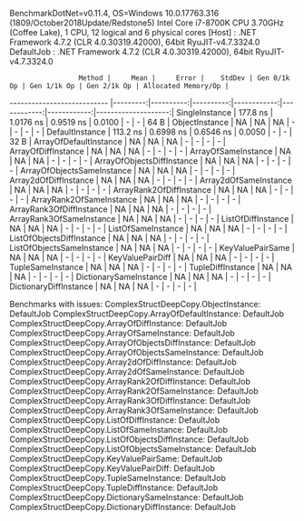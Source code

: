 
BenchmarkDotNet=v0.11.4, OS=Windows 10.0.17763.316 (1809/October2018Update/Redstone5)
Intel Core i7-8700K CPU 3.70GHz (Coffee Lake), 1 CPU, 12 logical and 6 physical cores
  [Host]     : .NET Framework 4.7.2 (CLR 4.0.30319.42000), 64bit RyuJIT-v4.7.3324.0
  DefaultJob : .NET Framework 4.7.2 (CLR 4.0.30319.42000), 64bit RyuJIT-v4.7.3324.0


                     Method |     Mean |     Error |    StdDev | Gen 0/1k Op | Gen 1/1k Op | Gen 2/1k Op | Allocated Memory/Op |
--------------------------- |---------:|----------:|----------:|------------:|------------:|------------:|--------------------:|
             SingleInstance | 177.8 ns | 1.0176 ns | 0.9519 ns |      0.0100 |           - |           - |                64 B |
             ObjectInstance |       NA |        NA |        NA |           - |           - |           - |                   - |
            DefaultInstance | 113.2 ns | 0.6998 ns | 0.6546 ns |      0.0050 |           - |           - |                32 B |
     ArrayOfDefaultInstance |       NA |        NA |        NA |           - |           - |           - |                   - |
        ArrayOfDiffInstance |       NA |        NA |        NA |           - |           - |           - |                   - |
        ArrayOfSameInstance |       NA |        NA |        NA |           - |           - |           - |                   - |
 ArrayOfObjectsDiffInstance |       NA |        NA |        NA |           - |           - |           - |                   - |
 ArrayOfObjectsSameInstance |       NA |        NA |        NA |           - |           - |           - |                   - |
      Array2dOfDiffInstance |       NA |        NA |        NA |           - |           - |           - |                   - |
      Array2dOfSameInstance |       NA |        NA |        NA |           - |           - |           - |                   - |
   ArrayRank2OfDiffInstance |       NA |        NA |        NA |           - |           - |           - |                   - |
   ArrayRank2OfSameInstance |       NA |        NA |        NA |           - |           - |           - |                   - |
   ArrayRank3OfDiffInstance |       NA |        NA |        NA |           - |           - |           - |                   - |
   ArrayRank3OfSameInstance |       NA |        NA |        NA |           - |           - |           - |                   - |
         ListOfDiffInstance |       NA |        NA |        NA |           - |           - |           - |                   - |
         ListOfSameInstance |       NA |        NA |        NA |           - |           - |           - |                   - |
  ListOfObjectsDiffInstance |       NA |        NA |        NA |           - |           - |           - |                   - |
  ListOfObjectsSameInstance |       NA |        NA |        NA |           - |           - |           - |                   - |
           KeyValuePairSame |       NA |        NA |        NA |           - |           - |           - |                   - |
           KeyValuePairDiff |       NA |        NA |        NA |           - |           - |           - |                   - |
          TupleSameInstance |       NA |        NA |        NA |           - |           - |           - |                   - |
          TupleDiffInstance |       NA |        NA |        NA |           - |           - |           - |                   - |
     DictionarySameInstance |       NA |        NA |        NA |           - |           - |           - |                   - |
     DictionaryDiffInstance |       NA |        NA |        NA |           - |           - |           - |                   - |

Benchmarks with issues:
  ComplexStructDeepCopy.ObjectInstance: DefaultJob
  ComplexStructDeepCopy.ArrayOfDefaultInstance: DefaultJob
  ComplexStructDeepCopy.ArrayOfDiffInstance: DefaultJob
  ComplexStructDeepCopy.ArrayOfSameInstance: DefaultJob
  ComplexStructDeepCopy.ArrayOfObjectsDiffInstance: DefaultJob
  ComplexStructDeepCopy.ArrayOfObjectsSameInstance: DefaultJob
  ComplexStructDeepCopy.Array2dOfDiffInstance: DefaultJob
  ComplexStructDeepCopy.Array2dOfSameInstance: DefaultJob
  ComplexStructDeepCopy.ArrayRank2OfDiffInstance: DefaultJob
  ComplexStructDeepCopy.ArrayRank2OfSameInstance: DefaultJob
  ComplexStructDeepCopy.ArrayRank3OfDiffInstance: DefaultJob
  ComplexStructDeepCopy.ArrayRank3OfSameInstance: DefaultJob
  ComplexStructDeepCopy.ListOfDiffInstance: DefaultJob
  ComplexStructDeepCopy.ListOfSameInstance: DefaultJob
  ComplexStructDeepCopy.ListOfObjectsDiffInstance: DefaultJob
  ComplexStructDeepCopy.ListOfObjectsSameInstance: DefaultJob
  ComplexStructDeepCopy.KeyValuePairSame: DefaultJob
  ComplexStructDeepCopy.KeyValuePairDiff: DefaultJob
  ComplexStructDeepCopy.TupleSameInstance: DefaultJob
  ComplexStructDeepCopy.TupleDiffInstance: DefaultJob
  ComplexStructDeepCopy.DictionarySameInstance: DefaultJob
  ComplexStructDeepCopy.DictionaryDiffInstance: DefaultJob
